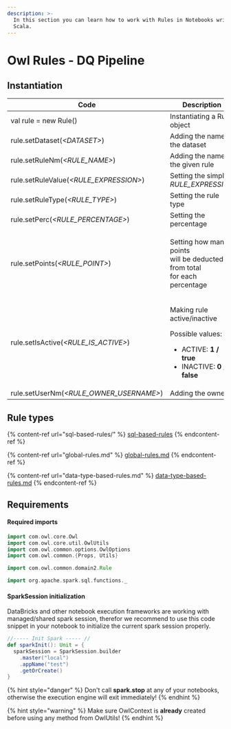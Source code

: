 ```yaml
---
description: >-
  In this section you can learn how to work with Rules in Notebooks written in
  Scala.
---
```


# Owl Rules - DQ Pipeline

## Instantiation

| Code                                     | Description                                                                                                                                               |
| ---------------------------------------- | --------------------------------------------------------------------------------------------------------------------------------------------------------- |
| val rule = new Rule()                    | Instantiating a Rule object                                                                                                                               |
| rule.setDataset(_\<DATASET>_)            | Adding the name of the dataset                                                                                                                            |
| rule.setRuleNm(_\<RULE_NAME>_)           | Adding the name of the given rule                                                                                                                         |
| rule.setRuleValue(_\<RULE_EXPRESSION>_)  | Setting the simple _RULE_EXPRESSION_                                                                                                                      |
| rule.setRuleType(_\<RULE_TYPE>_)         | Setting the rule type                                                                                                                                     |
| rule.setPerc(_\<RULE_PERCENTAGE>_)       | Setting the percentage                                                                                                                                    |
| rule.setPoints(_\<RULE_POINT>_)          | <p>Setting how many points<br>will be deducted from total<br>for each percentage</p>                                                                      |
| rule.setIsActive(_\<RULE_IS_ACTIVE>_)    | <p>Making rule active/inactive</p><p>Possible values:</p><ul><li>ACTIVE: <strong>1 / true</strong></li><li>INACTIVE: <strong>0 / false</strong></li></ul> |
| rule.setUserNm(_\<RULE_OWNER_USERNAME>_) | Adding the owner                                                                                                                                          |

## Rule types

{% content-ref url="sql-based-rules/" %}
[sql-based-rules](sql-based-rules/)
{% endcontent-ref %}

{% content-ref url="global-rules.md" %}
[global-rules.md](global-rules.md)
{% endcontent-ref %}

{% content-ref url="data-type-based-rules.md" %}
[data-type-based-rules.md](data-type-based-rules.md)
{% endcontent-ref %}

## Requirements

#### Required imports

```scala
import com.owl.core.Owl
import com.owl.core.util.OwlUtils
import com.owl.common.options.OwlOptions
import com.owl.common.{Props, Utils}

import com.owl.common.domain2.Rule

import org.apache.spark.sql.functions._
```

#### SparkSession initialization

DataBricks and other notebook execution frameworks are working with managed/shared spark session, therefor we recommend to use this code snippet in your notebook to initialize the current spark session properly.

```scala
//----- Init Spark ----- //
def sparkInit(): Unit = {
  sparkSession = SparkSession.builder
    .master("local")
    .appName("test")
    .getOrCreate()
}
```

{% hint style="danger" %}
Don't call **spark.stop** at any of your notebooks, otherwise the execution engine will exit immediately!
{% endhint %}

{% hint style="warning" %}
Make sure OwlContext is **already** created before using any method from OwlUtils!
{% endhint %}

